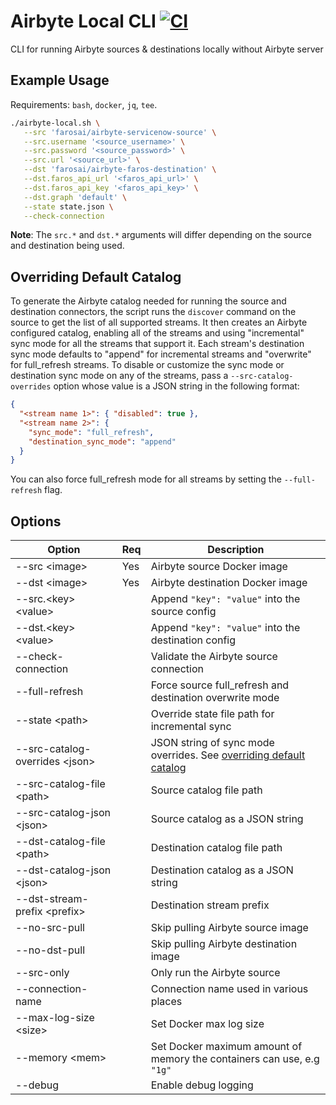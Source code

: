# Airbyte Local CLI [![CI](https://github.com/faros-ai/airbyte-local-cli/actions/workflows/ci.yaml/badge.svg)](https://github.com/faros-ai/airbyte-local-cli/actions/workflows/ci.yaml)

CLI for running Airbyte sources & destinations locally without Airbyte server

## Example Usage

Requirements: `bash`, `docker`, `jq`, `tee`.

```sh
./airbyte-local.sh \
   --src 'farosai/airbyte-servicenow-source' \
   --src.username '<source_username>' \
   --src.password '<source_password>' \
   --src.url '<source_url>' \
   --dst 'farosai/airbyte-faros-destination' \
   --dst.faros_api_url '<faros_api_url>' \
   --dst.faros_api_key '<faros_api_key>' \
   --dst.graph 'default' \
   --state state.json \
   --check-connection
```

**Note**: The `src.*` and `dst.*` arguments will differ depending on the source and destination being used.

## Overriding Default Catalog

To generate the Airbyte catalog needed for running the source and destination
connectors, the script runs the `discover` command on the source to get the list
of all supported streams. It then creates an Airbyte configured catalog,
enabling all of the streams and using "incremental" sync mode for all the
streams that support it. Each stream's destination sync mode defaults to
"append" for incremental streams and "overwrite" for full_refresh streams. To
disable or customize the sync mode or destination sync mode on any of the
streams, pass a `--src-catalog-overrides` option whose value is a JSON string in
the following format:

```json
{
  "<stream name 1>": { "disabled": true },
  "<stream name 2>": {
    "sync_mode": "full_refresh",
    "destination_sync_mode": "append"
  }
}
```

You can also force full_refresh mode for all streams by setting the
`--full-refresh` flag.

## Options

| Option                           | Req | Description                                                                                       |
| -------------------------------- | --- | ------------------------------------------------------------------------------------------------- |
| --src \<image\>                  | Yes | Airbyte source Docker image                                                                       |
| --dst \<image\>                  | Yes | Airbyte destination Docker image                                                                  |
| --src.\<key\> \<value\>          |     | Append `"key": "value"` into the source config                                                    |
| --dst.\<key\> \<value\>          |     | Append `"key": "value"` into the destination config                                               |
| --check-connection               |     | Validate the Airbyte source connection                                                            |
| --full-refresh                   |     | Force source full_refresh and destination overwrite mode                                          |
| --state \<path\>                 |     | Override state file path for incremental sync                                                     |
| --src-catalog-overrides \<json\> |     | JSON string of sync mode overrides. See [overriding default catalog](#overriding-default-catalog) |
| --src-catalog-file \<path\>      |     | Source catalog file path                                                                          |
| --src-catalog-json \<json\>      |     | Source catalog as a JSON string                                                                   |
| --dst-catalog-file \<path\>      |     | Destination catalog file path                                                                     |
| --dst-catalog-json \<json\>      |     | Destination catalog as a JSON string                                                              |
| --dst-stream-prefix \<prefix\>   |     | Destination stream prefix                                                                         |
| --no-src-pull                    |     | Skip pulling Airbyte source image                                                                 |
| --no-dst-pull                    |     | Skip pulling Airbyte destination image                                                            |
| --src-only                       |     | Only run the Airbyte source                                                                       |
| --connection-name                |     | Connection name used in various places                                                            |
| --max-log-size \<size\>          |     | Set Docker max log size                                                                           |
| --memory \<mem\>                 |     | Set Docker maximum amount of memory the containers can use, e.g `"1g"`                            |
| --debug                          |     | Enable debug logging                                                                              |
